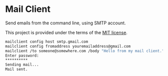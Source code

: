# Mail Client

Send emails from the command line, using SMTP account.

This project is provided under the terms of the [MIT license](http://choosealicense.com/licenses/mit/).

```sh
mailclient config host smtp.gmail.com
mailclient config fromaddress youremailaddress@gmail.com
mailclient /to someone@somewhere.com /body "Hello from my mail client."
Enter password:
**********
Sending mail...
Mail sent.
```
